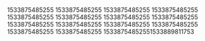 1533875485255
1533875485255
1533875485255
1533875485255
1533875485255
1533875485255
1533875485255
1533875485255
1533875485255
1533875485255
1533875485255
1533875485255
1533875485255
1533875485255
15338754852551533889811753